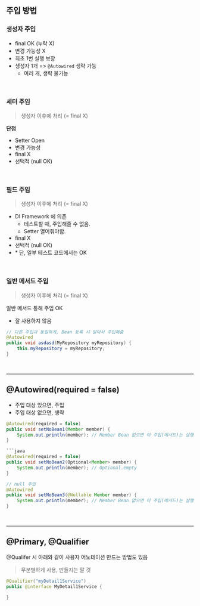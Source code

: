 
## 주입 방법

### 생성자 주입

- final OK (누락 X)
- 변경 가능성 X
- 최초 1번 실행 보장
- 생성자 1개 => `@Autowired` 생략 가능
  - 여러 개, 생략 불가능

<br>

### 세터 주입

> 생성자 이후에 처리 (= final X)

**단점**

- Setter Open
- 변경 가능성
- final X
- 선택적 (null OK)

<br>

### 필드 주입

> 생성자 이후에 처리 (= final X)

- DI Framework 에 의존
  - 테스트할 때, 주입해줄 수 없음.
  - Setter 열어줘야함.
- final X
- 선택적 (null OK)
- \* 단, 일부 테스트 코드에서는 OK

<br>

### 일반 메서드 주입

> 생성자 이후에 처리 (= final X)

일반 메서드 통해 주입 OK

- 잘 사용하지 않음

```java
// 다른 주입과 동일하게, Bean 등록 시 알아서 주입해줌
@Autowired
public void asdasd(MyRepository myRepository) {
    this.myRepository = myRepository;
}
```

<br>

<hr>


## @Autowired(required = false)

- 주입 대상 있으면, 주입
- 주입 대상 없으면, 생략

```java
@Autowired(required = false)
public void setNoBean1(Member member) {
    System.out.println(member); // Member Bean 없으면 이 주입(메서드)는 실행 안됨
}

```java
@Autowired(required = false)
public void setNoBean2(Optional<Member> member) {
    System.out.println(member); // Optional.empty
}

// null 주입
@Autowired
public void setNoBean3(@Nullable Member member) {
    System.out.println(member); // Member Bean 없으면 이 주입(메서드)는 실행 안됨
}

```

<br>

<hr>

## @Primary, @Qualifier

@Qualifer 시 아래와 같이 사용자 어노테이션 만드는 방법도 있음 

> 무분별하게 사용, 만들지는 말 것

```java
@Qualifier("myDetail1Service")
public @interface MyDetail1Service {

}
```